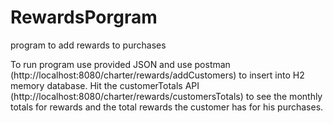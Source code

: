 # RewardsPorgram
 program to add rewards to purchases

 To run program use provided JSON and use postman (http://localhost:8080/charter/rewards/addCustomers) to insert into H2 memory database.
 Hit the customerTotals API (http://localhost:8080/charter/rewards/customersTotals) to see the monthly totals for rewards and the total rewards the customer has for his purchases.  
